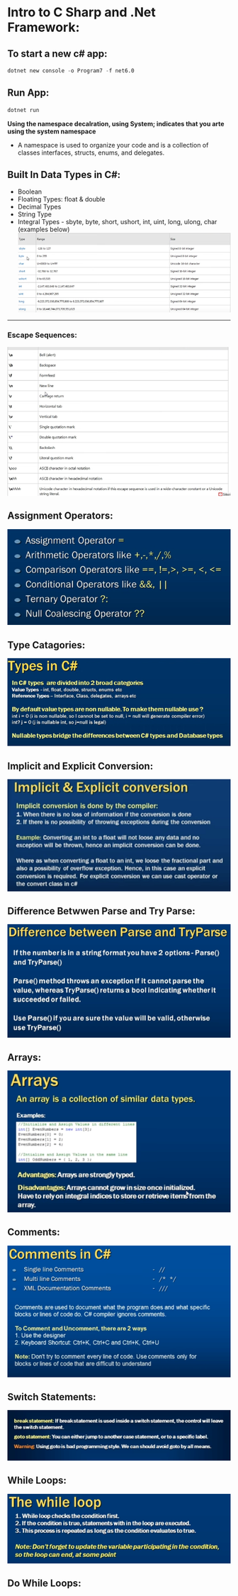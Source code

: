 # Intro to C Sharp and .Net Framework:

## To start a new c# app:
```s 
dotnet new console -o Program7 -f net6.0
```
## Run App:
```s 
dotnet run 

```

**Using the namespace decalration, using System; indicates that you arte using the system namespace**
- A namespace is used to organize your code and is a collection of classes interfaces, structs, enums, and delegates.

## Built In Data Types in C#:
* Boolean
* Floating Types: float & double
* Decimal Types
* String Type
* Integral Types - sbyte, byte, short, ushort, int, uint, long, ulong, char (examples below)
![Integral types](./assets/intg.png)
***    
### Escape Sequences:
![ESC Sequences](./assets/esc.png)

## Assignment Operators:
![Common Operations](./assets/opt.png)

## Type Catagories:
![Type Catagories](./assets/typ.png)

## Implicit and Explicit Conversion:
![Conversions](./assets/conv.png)

## Difference Betwwen Parse and Try Parse:
![Parse-TryParse](./assets/prs.png)

## Arrays:
![Arrays](./assets/array.png)

## Comments: 
![Comments](./assets/comm.png)

## Switch Statements:
![breaks](./assets/brk.png)

## While Loops:
![While Loops](./assets/while.png)
## Do While Loops:
![]()